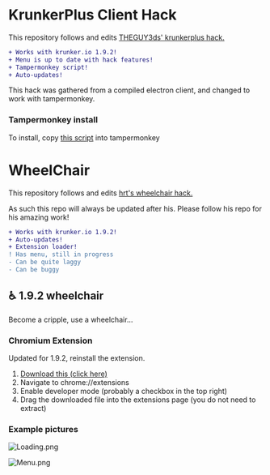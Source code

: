 # KrunkerPlus Client Hack

This repository follows and edits [THEGUY3ds' krunkerplus hack.](https://github.com/THEGUY3ds/Krunkerplus-REWORKED-beta-test)

```diff
+ Works with krunker.io 1.9.2!
+ Menu is up to date with hack features!
+ Tampermonkey script!
+ Auto-updates!
```

This hack was gathered from a compiled electron client, and changed
to work with tampermonkey.

### Tampermonkey install

To install, copy [this script](https://raw.githubusercontent.com/Katistic/WheelChairGUI/master/loader.new/chairloader.js) into tampermonkey

# WheelChair

This repository follows and edits [hrt's wheelchair hack.](https://github.com/hrt/WheelChair)

As such this repo will always be updated after his.
Please follow his repo for his amazing work!

```diff
+ Works with krunker.io 1.9.2!
+ Auto-updates!
+ Extension loader!
! Has menu, still in progress
- Can be quite laggy
- Can be buggy
```


## ♿ 1.9.2 wheelchair
Become a cripple, use a wheelchair...

### Chromium Extension
Updated for 1.9.2, reinstall the extension.

1. [Download this (click here)](https://github.com/Katistic/WheelChairGUI/releases/download/v2.2.0/wheelchair.loader.zip)
2. Navigate to chrome://extensions
3. Enable developer mode (probably a checkbox in the top right)
4. Drag the downloaded file into the extensions page (you do not need to extract)

### Example pictures

![Loading.png](https://raw.githubusercontent.com/katistic/wheelchairgui/master/pics/Loading.png)

![Menu.png](https://raw.githubusercontent.com/katistic/wheelchairgui/master/pics/Menu.png)
